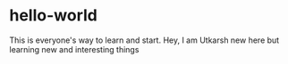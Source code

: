 # hello-world
This is everyone's way to learn and start.
Hey, I am Utkarsh new here but learning new and interesting things 
